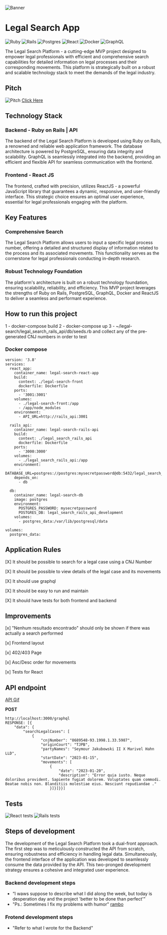 ![Banner](https://res.cloudinary.com/dloadb2bx/image/upload/v1699809036/legalsearch_qj34yx.png)

# Legal Search App
![Ruby](https://img.shields.io/badge/ruby-%23CC342D.svg?style=for-the-badge&logo=ruby&logoColor=white)  ![Rails](https://img.shields.io/badge/rails-%23CC0000.svg?style=for-the-badge&logo=ruby-on-rails&logoColor=white) ![Postgres](https://img.shields.io/badge/postgres-%23316192.svg?style=for-the-badge&logo=postgresql&logoColor=white) ![React](https://img.shields.io/badge/react-%2320232a.svg?style=for-the-badge&logo=react&logoColor=%2361DAFB) ![Docker](https://img.shields.io/badge/docker-%230db7ed.svg?style=for-the-badge&logo=docker&logoColor=white) ![GraphQL](https://img.shields.io/badge/-GraphQL-E10098?style=for-the-badge&logo=graphql&logoColor=white)    

The Legal Search Platform - a cutting-edge MVP project designed to empower legal professionals with efficient and comprehensive search capabilities for detailed information on legal processes and their corresponding movements. This platform is strategically built on a robust and scalable technology stack to meet the demands of the legal industry.

## Pitch
![Pitch](https://i.ytimg.com/vi/3tj7m7K9fis/hq720.jpg?sqp=-oaymwE2COgCEMoBSFXyq4qpAygIARUAAIhCGAFwAcABBvABAfgB_gmAAtAFigIMCAAQARhlIEsoSzAP&rs=AOn4CLBAJQkljK4UQbBK2lJDk7efxaQRiQ)
[Click Here](https://www.youtube.com/watch?v=3tj7m7K9fis&t=3414s)


## Technology Stack

### Backend - Ruby on Rails | API
The backend of the Legal Search Platform is developed using Ruby on Rails, a renowned and reliable web application framework. The database architecture is powered by PostgreSQL, ensuring data integrity and scalability. GraphQL is seamlessly integrated into the backend, providing an efficient and flexible API for seamless communication with the frontend.

### Frontend - React JS
The frontend, crafted with precision, utilizes ReactJS - a powerful JavaScript library that guarantees a dynamic, responsive, and user-friendly interface. This strategic choice ensures an optimal user experience, essential for legal professionals engaging with the platform.

## Key Features
### Comprehensive Search

The Legal Search Platform allows users to input a specific legal process number, offering a detailed and structured display of information related to the process and its associated movements. This functionality serves as the cornerstone for legal professionals conducting in-depth research.

### Robust Technology Foundation

The platform's architecture is built on a robust technology foundation, ensuring scalability, reliability, and efficiency. This MVP project leverages the strengths of Ruby on Rails, PostgreSQL, GraphQL, Docker and ReactJS to deliver a seamless and performant experience.

## How to run this project

1 - docker-compose build
2 - docker-compose up
3 - ~/legal-search/legal_search_rails_api/db/seeds.rb and collect any of the pre-generated CNJ numbers in order to test

### Docker compose
```
version: '3.8'
services:
  react_app:
    container_name: legal-search-react-app
    build:
      context: ./legal-search-front
      dockerfile: Dockerfile
    ports:
      - '3001:3001'
    volumes:
      - ./legal-search-front:/app
      - /app/node_modules
    environment:
      - API_URL=http://rails_api:3001

  rails_api:
    container_name: legal-search-rails-api
    build:
      context: ./legal_search_rails_api
      dockerfile: Dockerfile
    ports:
      - '3000:3000'
    volumes:
      - ./legal_search_rails_api:/app
    environment:
      - DATABASE_URL=postgres://postgres:mysecretpassword@db:5432/legal_search_rails_api_development
    depends_on:
      - db

  db:
    container_name: legal-search-db
    image: postgres
    environment:
      POSTGRES_PASSWORD: mysecretpassword
      POSTGRES_DB: legal_search_rails_api_development
    volumes:
      - postgres_data:/var/lib/postgresql/data

volumes:
  postgres_data:

```

## Application Rules

[X] It should be possible to search for a legal case using a CNJ Number

[X] It should be possible to view details of the legal case and its movements

[X] It should use graphql

[X] It should be easy to run and maintain

[X] It should have tests for both frontend and backend

## Improvements

[x] "Nenhum resultado encontrado" should only be shown if there was actually a search performed

[x] Frontend layout

[x] 402/403 Page

[x] Asc/Desc order for movements

[x] Tests for React 

## API endpoint
[API Gif](https://res.cloudinary.com/dpqvjewsl/image/upload/v1699974698/czmcus6v8ywxom153aqn.gif)

**POST**

```
http://localhost:3000/graphql
RESPONSE: [{
	"data": {
		"searchLegalCases": [
			{
				"cnjNumber": "8689548-93.1998.1.33.5987",
				"originCourt": "TJPB",
				"partyNames": "Seymour Jakubowski II X Marivel Hahn LLD",
				"startDate": "2023-01-15",
				"movements": [
					{
						"date": "2023-01-20",
						"description": "Error quia iusto. Neque doloribus provident. Sapiente fugiat dolorem. Voluptates quam commodi. Beatae nobis non. Blanditiis molestiae eius. Nesciunt repudiandae ."
					}]}]}}]
```

## Tests
![React tests]([https://camo.githubusercontent.com/cfc53ef47bcc74ba81b17f873b5ad13459dd7d567016b224d6351a608fc66d94/68747470733a2f2f7265732e636c6f7564696e6172792e636f6d2f646c6f6164623262782f696d6167652f75706c6f61642f76313632363536383135342f746f7572697374546573745f7170377561652e706e67](https://github.com/gillysayres/legal-search/assets/70576668/7b1cf797-fe82-48c1-93b8-1be6b95bf6fb))
![Rails tests](https://camo.githubusercontent.com/cfc53ef47bcc74ba81b17f873b5ad13459dd7d567016b224d6351a608fc66d94/68747470733a2f2f7265732e636c6f7564696e6172792e636f6d2f646c6f6164623262782f696d6167652f75706c6f61642f76313632363536383135342f746f7572697374546573745f7170377561652e706e67)

## Steps of development
The development of the Legal Search Platform took a dual-front approach. The first step was to meticulously constructed the API from scratch, ensuring robustness and efficiency in handling legal data. Simultaneously, the frontend interface of the application was developed to seamlessly consume the data provided by the API. This two-pronged development strategy ensures a cohesive and integrated user experience.

### Backend development steps
- “I waws suppose to describe what I did along the week, but today is desperation day and the project 'better to be done than perfect'”
- "Ps.: Sometimes I fix my problems with humor"
[rambo]([https://res.cloudinary.com/dpqvjewsl/image/upload/v1699974698/czmcus6v8ywxom153aqn.gif](https://res.cloudinary.com/dpqvjewsl/image/upload/v1699974771/pdsbunokimn9xmqrczjb.jpg)https://res.cloudinary.com/dpqvjewsl/image/upload/v1699974771/pdsbunokimn9xmqrczjb.jpg)

### Frotend development steps
- "Refer to what I wrote for the Backend"
